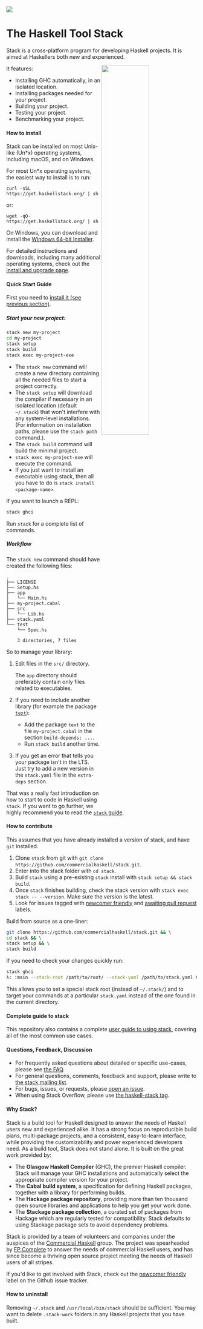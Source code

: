 <div class="hidden-warning"><a href="https://docs.haskellstack.org/"><img src="https://rawgit.com/commercialhaskell/stack/master/doc/img/hidden-warning.svg"></a></div>

# The Haskell Tool Stack

Stack is a cross-platform program for developing Haskell
projects. It is aimed at Haskellers both new and experienced.

<img src="https://i.imgur.com/WW69oTj.gif" width="50%" align="right">

It features:

* Installing GHC automatically, in an isolated location.
* Installing packages needed for your project.
* Building your project.
* Testing your project.
* Benchmarking your project.

#### How to install

Stack can be installed on most Unix-like (Un*x) operating systems, including
macOS, and on Windows.

For most Un*x operating systems, the easiest way to install is to run:

    curl -sSL https://get.haskellstack.org/ | sh

or:

    wget -qO- https://get.haskellstack.org/ | sh

On Windows, you can download and install the
[Windows 64-bit Installer](https://get.haskellstack.org/stable/windows-x86_64-installer.exe).

For detailed instructions and downloads, including many additional
operating systems, check out the
[install and upgrade page](install_and_upgrade.md).

#### Quick Start Guide

First you need to [install it (see previous section)](#how-to-install).

##### Start your new project:

```bash
stack new my-project
cd my-project
stack setup
stack build
stack exec my-project-exe
```

- The `stack new` command will create a new directory containing all
  the needed files to start a project correctly.
- The `stack setup` will download the compiler if necessary in an isolated
  location (default `~/.stack`) that won't interfere with any system-level
  installations. (For information on installation paths, please use the
  `stack path` command.).
- The `stack build` command will build the minimal project.
- `stack exec my-project-exe` will execute the command.
- If you just want to install an executable using stack, then all you have to do
  is `stack install <package-name>`.

If you want to launch a REPL:

```bash
stack ghci
```

Run `stack` for a complete list of commands.

##### Workflow

The `stack new` command should have created the following files:

```
.
├── LICENSE
├── Setup.hs
├── app
│   └── Main.hs
├── my-project.cabal
├── src
│   └── Lib.hs
├── stack.yaml
└── test
    └── Spec.hs

    3 directories, 7 files
```

So to manage your library:

1. Edit files in the `src/` directory.

   The `app` directory should preferably contain only files related to
   executables.

2. If you need to include another library (for example the package
   [`text`](https://hackage.haskell.org/package/text)):

   - Add the package `text` to the file `my-project.cabal`
     in the section `build-depends: ...`.
   - Run `stack build` another time.

3. If you get an error that tells you your package isn't in the LTS.
   Just try to add a new version in the `stack.yaml` file in the `extra-deps` section.

That was a really fast introduction on how to start to code in Haskell using `stack`.
If you want to go further, we highly recommend you to read the [`stack` guide](GUIDE.md).

#### How to contribute

This assumes that you have already installed a version of stack, and have `git`
installed.

1. Clone `stack` from git with
   `git clone https://github.com/commercialhaskell/stack.git`.
2. Enter into the stack folder with `cd stack`.
3. Build `stack` using a pre-existing `stack` install with
   `stack setup && stack build`.
4. Once `stack` finishes building, check the stack version with
   `stack exec stack -- --version`. Make sure the version is the latest.
5. Look for issues tagged with
   [newcomer friendly](https://github.com/commercialhaskell/stack/issues?q=is%3Aopen+is%3Aissue+label%3a%22newcomer+friendly%22)
   and
   [awaiting pull request](https://github.com/commercialhaskell/stack/issues?q=is%3Aopen+is%3Aissue+label%3A%22awaiting+pull+request%22)
   labels.

Build from source as a one-liner:

```bash
git clone https://github.com/commercialhaskell/stack.git && \
cd stack && \
stack setup && \
stack build
```

If you need to check your changes quickly run:

```bash
stack ghci
λ: :main --stack-root /path/to/root/ --stack-yaml /path/to/stack.yaml COMMAND
```

This allows you to set a special stack root (instead of `~/.stack/`) and to
target your commands at a particular `stack.yaml` instead of the one found in
the current directory.

#### Complete guide to stack

This repository also contains a complete [user guide to using
stack](GUIDE.md), covering all of the most common use cases.


#### Questions, Feedback, Discussion

* For frequently asked questions about detailed or specific use-cases, please
  see [the FAQ](faq.md).
* For general questions, comments, feedback and support, please write
  to [the stack mailing list](https://groups.google.com/d/forum/haskell-stack).
* For bugs, issues, or requests, please
  [open an issue](https://github.com/commercialhaskell/stack/issues/new).
* When using Stack Overflow, please use [the haskell-stack
  tag](http://stackoverflow.com/questions/tagged/haskell-stack).

#### Why Stack?

Stack is a build tool for Haskell designed to answer the needs of
Haskell users new and experienced alike. It has a strong focus on
reproducible build plans, multi-package projects, and a consistent,
easy-to-learn interface, while providing the customizability and
power experienced developers need.  As a build tool, Stack does not
stand alone. It is built on the great work provided by:

* The __Glasgow Haskell Compiler__ (GHC), the premier Haskell
  compiler. Stack will manage your GHC installations and automatically
  select the appropriate compiler version for your project.
* The __Cabal build system__, a specification for defining Haskell
  packages, together with a library for performing builds.
* The __Hackage package repository__, providing more than ten thousand
  open source libraries and applications to help you get your work
  done.
* The __Stackage package collection__, a curated set of packages from
  Hackage which are regularly tested for compatibility. Stack defaults
  to using Stackage package sets to avoid dependency problems.

Stack is provided by a team of volunteers and companies under the
auspices of the [Commercial Haskell](http://commercialhaskell.com/)
group. The project was spearheaded by
[FP Complete](https://www.fpcomplete.com/) to answer the needs of
commercial Haskell users, and has since become a thriving open source
project meeting the needs of Haskell users of all stripes.

If you'd like to get involved with Stack, check out the
[newcomer friendly](https://github.com/commercialhaskell/stack/issues?q=is%3Aopen+is%3Aissue+label%3a%22newcomer+friendly%22)
label on the Github issue tracker.

#### How to uninstall
Removing ``~/.stack`` and ``/usr/local/bin/stack`` should be sufficient. You may want to delete ``.stack-work`` folders in any Haskell projects that you have built.
